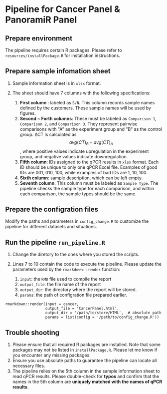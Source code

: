 # Pipeline for Cancer Panel & PanoramiR Panel
## Prepare environment
The pipeline requires certain R packages. Please refer to `resources/installPackage.R` for installation instructions.

## Prepare sample infomation sheet
1. Sample information sheet is in `xlsx` format.
2. The sheet should have 7 columns with the following specifications:

    1. **First column** : labeled as `S/N`. This column records sample names defined by the customers. These sample names will be used by figures.
    2. **Second ~ Forth columns**: These must be labeled as `Comparison 1`, `Comparison 2`, and `Comparison 3`. They represent pairwise comparisons with "A" as the experiment group and "B" as the control group. ∆CT is calculated as $$avg(CT)_B - avg(CT)_A$$, where positive values indicate upregulation in the experiment group, and negative values indicate downregulation.
    3. **Fifth column**: IDs assigned to the qPCR results in `xlsx` format. Each ID should be unique to only one qPCR Excel file. Examples of good IDs are 001, 010, 100, while examples of bad IDs are 1, 10, 100.
    4. **Sixth column**: sample description, which can be left empty.
    5. **Seventh column**: This column must be labeled as `Sample Type`. The pipeline checks the sample type for each comparison, and within each comparison, the sample types should be the same.

## Prepare the configration files
Modify the paths and parameters in `config_change.R` to customize the pipeline for different datasets and situations.

## Run the pipeline `run_pipeline.R`
1. Change the diretory to the ones where you stored the scripts. 
2. Lines 7 to 10 contain the code to execute the pipeline. Please update the parameters used by the `rmarkdown::render` function:

    1. `input`: the `RMD` file used to compile the report
    2. `output_file`: the file name of the report
    3. `output_dir`: the directory where the report will be stored.
    4. `params`: the path of configration file prepared earlier.
```
rmarkdown::render(input = cancer, 
                  output_file = 'CancerPanel.html', 
                  output_dir = '/path/to/store/HTML',  # absolute path
                  params = list(config = '/path/to/config_change.R'))
```
## Trouble shooting
1. Please ensure that all required R packages are installed. Note that some packages may not be listed in `installPackage.R`. Please let me know if you encounter any missing packages.
2. Ensure you use absolute paths to guarantee the pipeline can locate all necessary files.
3. The pipeline relies on the 5th column in the sample information sheet to read qPCR results. Please double-check for **typos** and confirm that the names in the 5th column are **uniquely matched with the names of qPCR results**.

